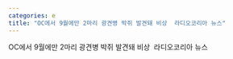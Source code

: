 ```yaml
---
categories: e
title: "OC에서 9월에만 2마리 광견병 박쥐 발견돼 비상  라디오코리아 뉴스"
---
```

OC에서 9월에만 2마리 광견병 박쥐 발견돼 비상&nbsp;&nbsp;라디오코리아 뉴스